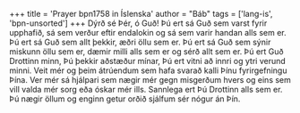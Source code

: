+++
title = 'Prayer bpn1758 in Íslenska'
author = "Báb"
tags = ['lang-is', 'bpn-unsorted']
+++
Dýrð sé Þér, ó Guð! Þú ert sá Guð sem varst fyrir upphafið, sá sem verður eftir endalokin og sá sem varir handan alls sem er. Þú ert sá Guð sem allt þekkir, æðri öllu sem er. Þú ert sá Guð sem sýnir miskunn öllu sem er, dæmir milli alls sem er og sérð allt sem er. Þú ert Guð Drottinn minn, Þú þekkir aðstæður mínar, Þú ert vitni að innri og ytri verund minni.
Veit mér og þeim átrúendum sem hafa svarað kalli Þínu fyrirgefningu Þína. Ver mér sá hjálpari sem nægir mér gegn misgerðum hvers og eins sem vill valda mér sorg eða óskar mér ills. Sannlega ert Þú Drottinn alls sem er. Þú nægir öllum og enginn getur orðið sjálfum sér nógur án Þín.
